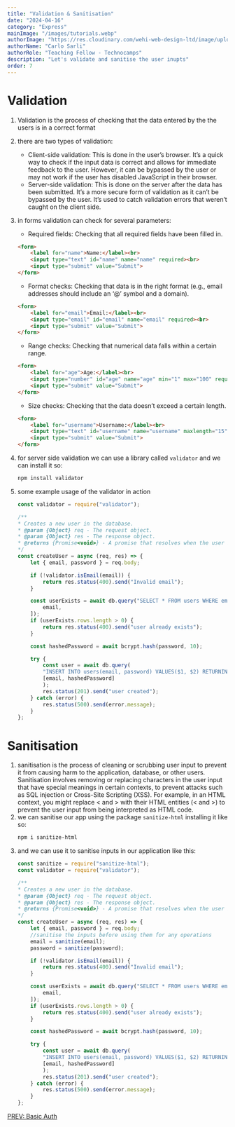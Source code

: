 ```yaml
---
title: "Validation & Sanitisation"
date: "2024-04-16"
category: "Express"
mainImage: "/images/tutorials.webp"
authorImage: "https://res.cloudinary.com/wehi-web-design-ltd/image/upload/v1698242293/carlosarli.com/photo/image0.jpg"
authorName: "Carlo Sarli"
authorRole: "Teaching Fellow - Technocamps"
description: "Let's validate and sanitise the user inupts"
order: 7
---
```


# Validation

1.  Validation is the process of checking that the data entered by the the users is in a correct format
2.  there are two types of validation:
    - Client-side validation: This is done in the user’s browser. It’s a quick way to check if the input data is correct and allows for immediate feedback to the user. However, it can be bypassed by the user or may not work if the user has disabled JavaScript in their browser.
    - Server-side validation: This is done on the server after the data has been submitted. It’s a more secure form of validation as it can’t be bypassed by the user. It’s used to catch validation errors that weren’t caught on the client side.

3. in forms validation can check for several parameters:
    - Required fields: Checking that all required fields have been filled in.
    ```html
    <form>
        <label for="name">Name:</label><br>
        <input type="text" id="name" name="name" required><br>
        <input type="submit" value="Submit">
    </form>
    ```
    - Format checks: Checking that data is in the right format (e.g., email addresses should include an ‘@’ symbol and a domain).
    ```html
    <form>
        <label for="email">Email:</label><br>
        <input type="email" id="email" name="email" required><br>
        <input type="submit" value="Submit">
    </form>
    ```
    - Range checks: Checking that numerical data falls within a certain range.
    ```html
    <form>
        <label for="age">Age:</label><br>
        <input type="number" id="age" name="age" min="1" max="100" required><br>
        <input type="submit" value="Submit">
    </form>
    ```
    - Size checks: Checking that the data doesn’t exceed a certain length.
    ```html
    <form>
        <label for="username">Username:</label><br>
        <input type="text" id="username" name="username" maxlength="15" required><br>
        <input type="submit" value="Submit">
    </form>
    ```

4. for server side validation we can use a library called `validator` and we can install it so:
    ```bash
    npm install validator
    ```
5. some example usage of the validator in action 
    ```javascript
    const validator = require("validator");

    /**
    * Creates a new user in the database.
    * @param {Object} req - The request object.
    * @param {Object} res - The response object.
    * @returns {Promise<void>} - A promise that resolves when the user is created.
    */
    const createUser = async (req, res) => {
        let { email, password } = req.body;

        if (!validator.isEmail(email)) {
            return res.status(400).send("Invalid email");
        }

        const userExists = await db.query("SELECT * FROM users WHERE email = $1", [
            email,
        ]);
        if (userExists.rows.length > 0) {
            return res.status(400).send("user already exists");
        }

        const hashedPassword = await bcrypt.hash(password, 10);

        try {
            const user = await db.query(
            "INSERT INTO users(email, password) VALUES($1, $2) RETURNING *",
            [email, hashedPassword]
            );
            res.status(201).send("user created");
        } catch (error) {
            res.status(500).send(error.message);
        }
    };
    ```

# Sanitisation


1.  sanitisation is the process of cleaning or scrubbing user input to prevent it from causing harm to the application, database, or other users.
    Sanitisation involves removing or replacing characters in the user input that have special meanings in certain contexts, to prevent attacks such as SQL injection or Cross-Site Scripting (XSS). For example, in an HTML context, you might replace < and > with their HTML entities (&lt; and &gt;) to prevent the user input from being interpreted as HTML code.
2. we can sanitise our app using the package `sanitize-html` installing it like so:
    ```bash
    npm i sanitize-html
    ```
3. and we can use it to sanitise inputs in our application like this:
    ```javascript
    const sanitize = require("sanitize-html");
    const validator = require("validator");

    /**
    * Creates a new user in the database.
    * @param {Object} req - The request object.
    * @param {Object} res - The response object.
    * @returns {Promise<void>} - A promise that resolves when the user is created.
    */
    const createUser = async (req, res) => {
        let { email, password } = req.body;
        //sanitise the inputs before using them for any operations
        email = sanitize(email);
        password = sanitize(password);

        if (!validator.isEmail(email)) {
            return res.status(400).send("Invalid email");
        }

        const userExists = await db.query("SELECT * FROM users WHERE email = $1", [
            email,
        ]);
        if (userExists.rows.length > 0) {
            return res.status(400).send("user already exists");
        }

        const hashedPassword = await bcrypt.hash(password, 10);

        try {
            const user = await db.query(
            "INSERT INTO users(email, password) VALUES($1, $2) RETURNING *",
            [email, hashedPassword]
            );
            res.status(201).send("user created");
        } catch (error) {
            res.status(500).send(error.message);
        }
    };
    ```



[PREV: Basic Auth](./tutorials/express/basic-auth)


